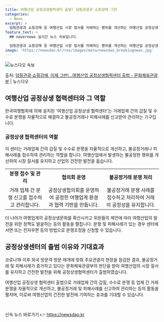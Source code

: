 ```yaml
---
title: 여행산업 공정상생협력센터 출범! 덤핑관광과 쇼핑강매 그만
categories:
  - News
excerpt: >
  덤핑관광과 쇼핑강매 등 여행산업 시장 질서를 저해하는 행위를 개선하는 여행산업 공정상생 협력센터가 출범했다.…
feature_text: >
  ## navernews 실시간 뉴스 속보입니다.

  덤핑관광과 쇼핑강매 등 여행산업 시장 질서를 저해하는 행위를 개선하는 여행산업 공정상생 협력센터가 출범했다.…
image: 'https://newsdao.kr/res/images/meta/newsdao_breakingnews.jpg'
---
```


![뉴스다오 속보](https://newsdao.kr/res/images/meta/newsdao_breakingnews.jpg)

<p>출처: <a href="https://newsdao.kr/3129" rel="dofollow">덤핑관광·쇼핑강매, 이제 그만!…여행산업 공정상생협력센터 출범 - 문화체육관광부</a> | 뉴스다오</p>

<h2 data-ke-size="size26">여행산업 공정상생 협력센터와 그 역할</h2>
<p data-ke-size="size16">한국여행협회에 의해 설치된 '여행산업 공정상생 협력센터'는 거래업체 간의 갑질 및 수수료 분쟁을 자율적으로 해결하고 불공정거래나 피해사례를 신고받아 관리하는 기구입니다.</p>

<h3>공정상생 협력센터의 역할</h3>
<p data-ke-size="size16">이 센터는 거래업체 간의 갑질 및 수수료 분쟁을 자율적으로 개선하고, 불공정거래나 피해사례를 접수하여 관리하는 역할을 합니다. 여행산업에서 발생하는 불공정한 행위를 개선하여 시장 질서를 유지하고 산업의 건전한 발전을 돕습니다.</p>
<table>
  <tr>
    <td style="text-align: center; height: 17px;"><b>분쟁 접수 및 관리</b></td>
    <td style="text-align: center; height: 17px;"><b>협의회 운영</b></td>
    <td style="text-align: center; height: 17px;"><b>불공정거래 분쟁 처리</b></td>
  </tr>
  <tr>
    <td style="text-align: center; height: 17px;">거래 업체 간 분쟁 신고를 접수하고 관리합니다.</td>
    <td style="text-align: center; height: 17px;">공정상생협의회를 운영하여 공정한 여행업계 환경과 협력 기반을 만듭니다.</td>
    <td style="text-align: center; height: 17px;">불공정거래 분쟁 사례를 접수하고 처리하여 거래의 공정성을 유지합니다.</td>
  </tr>
</table>
<p data-ke-size="size16">더 나아가 여행업계의 공정상생문화를 확산시키고 위원들의 제언에 따라 여행산업의 발전을 위한 정책도 발굴하는 등의 활동을 펼칩니다. 분쟁 및 피해사례가 있는 경우 센터에 서면 또는 전자우편 등의 방법으로 분쟁조정을 신청할 수 있습니다.</p>

<h2 data-ke-size="size26">공정상생센터의 출범 이유와 기대효과</h2>
<p data-ke-size="size16">코로나19 이후 외국 방문객 방문 재개에 맞춰 주요관광지 현장을 점검한 결과, 불공정거래 및 피해사례가 증가하고 있다는 문화체육관광부의 판단을 받아 여행산업의 시장 질서를 유지하고 건전한 발전을 위해 공정상생협력센터가 출범하였습니다.</p>
<p data-ke-size="size16">여행산업 공정상생 협력센터 출범으로 거래업체 간의 갑질, 수수료 분쟁 등 업체 간 거래 분쟁을 자율적으로 개선하고, 불공정거래 및 피해사례를 신고하여 관리하는 등의 활동을 펼치며, 이로써 여행산업의 건전한 발전에 기여하는 효과를 기대할 수 있습니다.</p>

<p data-ke-size="size16">&nbsp;</p> 

신속 뉴스 바로가기 👉 <a href="https://newsdao.kr" rel="dofollow">https://newsdao.kr</a>


